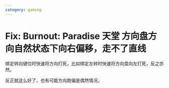 ```yaml
---
category: gaming
---
```

# Fix: Burnout: Paradise 天堂 方向盘方向自然状态下向右偏移，走不了直线

绑定转向键位时快速将方向打死，比如绑定左转时快速将方向盘向左打死，反之亦然。

反正就这么好了，也有可能方向跑偏是偶然情况。
